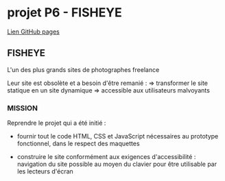 # projet P6 - FISHEYE

[Lien GitHub pages](https://fabien-t.github.io/Front-End-Fisheye/public/)
## FISHEYE
L'un des plus grands sites de photographes freelance

Leur site est obsolète et a besoin d'être remanié :
    => transformer le site statique en un site dynamique
    => accessible aux utilisateurs malvoyants

### MISSION
Reprendre le projet qui a été  initié :

- fournir tout le code HTML,  CSS et JavaScript nécessaires au prototype fonctionnel, dans le respect des maquettes

- construire le site conformément aux exigences d'accessibilité : 
    navigation du site possible au moyen du clavier pour être utilisable par les lecteurs d'écran

